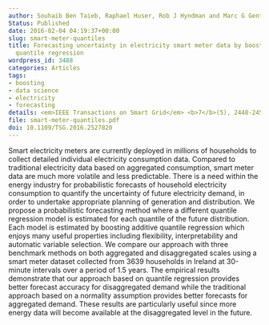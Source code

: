 ```yaml
---
author: Souhaib Ben Taieb, Raphael Huser, Rob J Hyndman and Marc G Genton
Status: Published
date: 2016-02-04 04:19:37+00:00
slug: smart-meter-quantiles
title: Forecasting uncertainty in electricity smart meter data by boosting additive
  quantile regression
wordpress_id: 3488
categories: Articles
tags:
- boosting
- data science
- electricity
- forecasting
details: <em>IEEE Transactions on Smart Grid</em> <b>7</b>(5), 2448-2455
file: smart-meter-quantiles.pdf
doi: 10.1109/TSG.2016.2527820
---
```


Smart electricity meters are currently deployed in millions of households to collect detailed individual electricity consumption data. Compared to traditional electricity data based on aggregated consumption, smart meter data are much more volatile and less predictable. There is a need within the energy industry for probabilistic forecasts of household electricity consumption to quantify the uncertainty of future electricity demand, in order to undertake appropriate planning of generation and distribution. We propose a probabilistic forecasting method where a different quantile regression model is estimated for each quantile of the future distribution. Each model is estimated by boosting additive quantile regression which enjoys many useful properties including flexibility, interpretability and automatic variable selection. We compare our approach with three benchmark methods on both aggregated and disaggregated scales using a smart meter dataset collected from 3639 households in Ireland at 30-minute intervals over a period of 1.5 years. The empirical results demonstrate that our approach based on quantile regression provides better forecast accuracy for disaggregated demand while the traditional approach based on a normality assumption provides better forecasts for aggregated demand. These results are particularly useful since more energy data will become available at the disaggregated level in the future.
